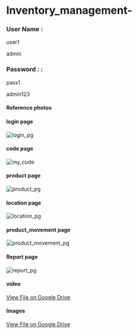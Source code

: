 # Inventory_management-

<h3>User Name :</h3> 
<p>
  user1 
</p>
<p>
  admin 
</p>

<h3>Password : :</h3> 
<p>
  pass1 
</p> 
<p>
  admin123
</p>

<h4>Reference photos</h4>

<h4>login page</h4>

![login_pg](https://github.com/user-attachments/assets/e76ef5e1-8339-4f57-964b-3dc839720435)


<h4>code page</h4>

![my_code](https://github.com/user-attachments/assets/10dc550b-6c4d-4658-977a-c7b55a2821f0)


<h4>product page</h4>

![product_pg](https://github.com/user-attachments/assets/92a2a061-b1c3-4a28-97e6-744c4013aa06)


<h4>location page</h4>

![location_pg](https://github.com/user-attachments/assets/b36d245b-32a6-44b2-a0f8-2d700e7e6b0d)


<h4>product_movement page</h4>

![product_movement_pg](https://github.com/user-attachments/assets/8ced4af2-f52f-4765-a3e9-d8cf9e690fe7)


<h4>Report page</h4>

![report_pg](https://github.com/user-attachments/assets/7d3972d5-eea2-4def-8229-676dc9ae326f)


<h4>video</h4>

[View File on Google Drive](https://drive.google.com/file/d/1DmJwEFg3inXBS4JNuYewE0macXq-x1D9/view?usp=drive_link)

<h4>Images</h4>

[View File on Google Drive](https://drive.google.com/drive/folders/1KVsN45VTUru0Yd_N6AtvC9-xGtqObp2c?usp=sharing)

